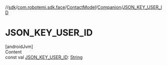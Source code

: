 //[sdk](../../../../index.md)/[com.robotemi.sdk.face](../../index.md)/[ContactModel](../index.md)/[Companion](index.md)/[JSON_KEY_USER_ID](-j-s-o-n_-k-e-y_-u-s-e-r_-i-d.md)



# JSON_KEY_USER_ID  
[androidJvm]  
Content  
const val [JSON_KEY_USER_ID](-j-s-o-n_-k-e-y_-u-s-e-r_-i-d.md): [String](https://kotlinlang.org/api/latest/jvm/stdlib/kotlin/-string/index.html)  



